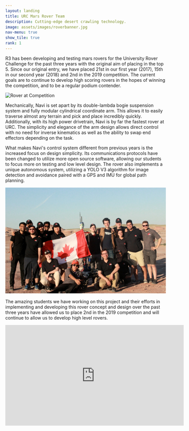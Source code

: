 ```yaml
---
layout: landing
title: URC Mars Rover Team
description: Cutting-edge desert crawling technology.
image: assets/images/roverbanner.jpg
nav-menu: true
show_tile: true
rank: 1
---
```


<!-- Spotlights -->
<section id="two" class="spotlights">
	<section>
		<div class="content" style="width:100%;">
			<div class="inner">
				<p>
					R3 has been developing and testing mars rovers for the University Rover Challenge for the past three years with the original aim of placing in the top 5. Since our original entry, we have placed 21st in our first year (2017), 15th in our second year (2018) and 2nd  in the 2019 competition. The current goals are to continue to develop high scoring rovers in the hopes of winning the competition, and to be a regular podium contender.
				</p>
			</div>
		</div>
	</section>
	<section>
		<div class="image">
			<img src="assets/images/rover2.png" alt="Rover at Competition" />
		</div>
		<div class="content">
			<div class="inner">
        <p>
          Mechanically, Navi is set apart by its double-lambda bogie suspension system and fully modular cylindrical coordinate arm. This allows it to easily traverse almost any terrain and pick and place incredibly quickly. Additionally, with its high power drivetrain, Navi is by far the fastest rover at URC. The simplicity and elegance of the arm design allows direct control with no need for inverse kinematics as well as the ability to swap end effectors depending on the task.
        </p>
        <p>
          What makes Navi's control system different from previous years is the increased focus on design simplicity. Its communications protocols have been changed to utilize more open source software, allowing our students to focus more on testing and low level design. The rover also implements a unique autonomous system, utilizing a YOLO V3 algorithm for image detection and avoidance paired with a GPS and IMU for global path planning.
        </p>
			</div>
		</div>
	</section>
	<section>
		<div class="image">
			<img src="assets/images/rover1.jpg" alt="Rover Team at Competition" />
		</div>
		<div class="content">
			<div class="inner">
        <p>
          The amazing students we have working on this project and their efforts in implementing and developing this rover concept and design over the past three years have allowed us to place 2nd in the 2019 competition and will continue to allow us to develop high level rovers.
        </p>
			</div>
		</div>
	</section>
</section>

<div class="videoWrapper">
  <iframe width="560" height="315" src="https://www.youtube.com/embed/HChMw8dtmZw" frameborder="0" allow="accelerometer; autoplay; encrypted-media; gyroscope; picture-in-picture" allowfullscreen></iframe>
</div>
